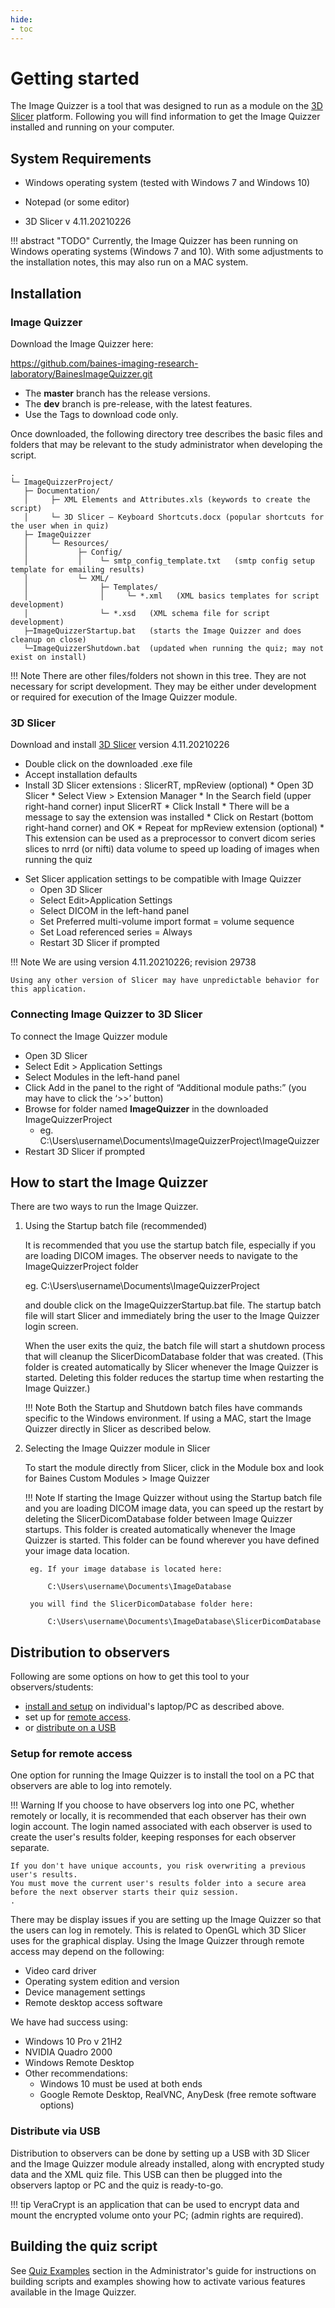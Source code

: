 ```yaml
---
hide:
- toc
---
```

<!-- let javascript handle toc on left sidebar -->

# Getting started

The Image Quizzer is a tool that was designed to run as a module on the [3D Slicer](https://slicer.org) platform.
Following you will find information to get the Image Quizzer installed and running on your computer.

## System Requirements

* Windows operating system (tested with Windows 7 and Windows 10)
* Notepad (or some editor)

* 3D Slicer v 4.11.20210226



!!! abstract "TODO"
    Currently, the Image Quizzer has been running on Windows operating systems (Windows 7 and 10). 
    With some adjustments to the installation notes, this may also run on a MAC system.

## Installation

### Image Quizzer

Download the Image Quizzer here:

https://github.com/baines-imaging-research-laboratory/BainesImageQuizzer.git

- The **master** branch has the release versions.
- The **dev** branch is pre-release, with the latest features.
- Use the Tags to download code only.


Once downloaded, the following directory tree describes the basic files and folders 
that may be relevant to the study administrator when developing the script. 


```
.
└─ ImageQuizzerProject/
   ├─ Documentation/
   │     ├─ XML Elements and Attributes.xls (keywords to create the script)  
   │     └─ 3D Slicer – Keyboard Shortcuts.docx (popular shortcuts for the user when in quiz)  
   ├─ ImageQuizzer
   │     └─ Resources/
   │           ├─ Config/
   │           │    └─ smtp_config_template.txt   (smtp config setup template for emailing results)
   │           └─ XML/
   │                ├─ Templates/
   │                │     └─ *.xml   (XML basics templates for script development)
   │                └─ *.xsd   (XML schema file for script development)
   ├─ImageQuizzerStartup.bat   (starts the Image Quizzer and does cleanup on close)
   └─ImageQuizzerShutdown.bat  (updated when running the quiz; may not exist on install)
```

!!! Note
    There are other files/folders not shown in this tree. They are not necessary for script development.
    They may be either under development or required for execution of the Image Quizzer module.	
	


### 3D Slicer

Download and install [3D Slicer](   
	https://slicer-packages.kitware.com/#collection/5f4474d0e1d8c75dfc70547e/folder/5f4474d0e1d8c75dfc705482)
	 version 4.11.20210226
	
	
- Double click on the downloaded .exe file
- Accept installation defaults
- Install 3D Slicer extensions : SlicerRT, mpReview (optional)
      * Open 3D Slicer
      * Select View > Extension Manager
      * In the Search field (upper right-hand corner) input SlicerRT
      * Click Install
      * There will be a message to say the extension was installed
      * Click on Restart (bottom right-hand corner) and OK
      * Repeat for mpReview extension (optional)
          * This extension can be used as a preprocessor to convert dicom series slices to nrrd (or nifti) data volume to speed up loading of images when running the quiz

* Set Slicer application settings to be compatible with Image Quizzer
    * Open 3D Slicer
    * Select Edit>Application Settings
    * Select DICOM in the left-hand panel
    * Set Preferred multi-volume import format = volume sequence
    * Set Load referenced series = Always
    * Restart 3D Slicer if prompted

!!! Note
    We are using version 4.11.20210226; revision 29738
    
	Using any other version of Slicer may have unpredictable behavior for this application.



### Connecting Image Quizzer to 3D Slicer

To connect the Image Quizzer module

* Open 3D Slicer
* Select Edit > Application Settings
* Select Modules in the left-hand panel
* Click Add in the panel to the right of  “Additional module paths:” (you may have to click the ‘>>’ button)
* Browse for folder named **ImageQuizzer** in the downloaded ImageQuizzerProject
    * eg. C:\Users\username\Documents\ImageQuizzerProject\ImageQuizzer
* Restart 3D Slicer if prompted

## How to start the Image Quizzer

There are two ways to run the Image Quizzer.

1. Using the Startup batch file (recommended)

    It is recommended that you use the startup batch file, especially if you are loading DICOM images.
    The observer needs to navigate to the ImageQuizzerProject folder
	
    eg. C:\Users\username\Documents\ImageQuizzerProject
	
	and double click on the ImageQuizzerStartup.bat file.
    The startup batch file will start Slicer and immediately bring the user to the Image Quizzer login screen.

    When the user exits the quiz, the batch file will start a shutdown process that will cleanup
    the SlicerDicomDatabase folder that was created.
    (This folder is created automatically by Slicer whenever the Image Quizzer is started.
	Deleting this folder reduces the startup time when restarting the Image Quizzer.)

    !!! Note
        Both the Startup and Shutdown batch files have commands specific to the Windows environment.
        If using a MAC, start the Image Quizzer directly in Slicer as described below.


1. Selecting the Image Quizzer module in Slicer

    To start the module directly from Slicer, click in the Module box and look for
    Baines Custom Modules > Image Quizzer

    !!! Note
	    If starting the Image Quizzer without using the Startup batch file and
		you are loading DICOM image data, you can speed up the restart 
		by deleting the SlicerDicomDatabase folder between Image Quizzer startups.
		This folder is created automatically whenever the Image Quizzer is started.
		This folder can be found wherever you have defined your image data location.

        eg. If your image database is located here:
		
		    C:\Users\username\Documents\ImageDatabase
		
		you will find the SlicerDicomDatabase folder here:
		
		    C:\Users\username\Documents\ImageDatabase\SlicerDicomDatabase
	
 
## Distribution to observers

Following are some options on how to get this tool to your observers/students:

* [install and setup](#installation) on individual's laptop/PC as described above.
* set up for [remote access](#setup-for-remote-access).
* or [distribute on a USB](#distribute-via-usb)

### Setup for remote access

One option for running the Image Quizzer is to install the tool on a PC that observers
are able to log into remotely.
 
!!! Warning
    If you choose to have observers log into one PC, whether remotely or locally,
    it is recommended that each observer has their own login account. The login named
    associated with each observer is used to create the user's results folder, keeping 
	responses for each observer separate.
    
	If you don't have unique accounts, you risk overwriting a previous user's results.
	You must move the current user's results folder into a secure area before the next observer starts their quiz session.
    .
There may be display issues if you are setting up the Image Quizzer so that the users can log in remotely. 
This is related to OpenGL which 3D Slicer uses for the graphical display.
Using the Image Quizzer through remote access may depend on the following:

* Video card driver
* Operating system edition and version
* Device management settings
* Remote desktop access software

We have had success using:

* Windows 10 Pro v 21H2
* NVIDIA Quadro 2000
* Windows Remote Desktop
* Other recommendations:
    * Windows 10 must be used at both ends
    * Google Remote Desktop, RealVNC, AnyDesk (free remote software options)

### Distribute via USB

Distribution to observers can be done by setting up a USB with 3D Slicer and the Image Quizzer module already installed, along with encrypted study data and the XML quiz file.
This USB can then be plugged into the observers laptop or PC and the quiz is ready-to-go.

!!! tip
    VeraCrypt is an application that can be used to encrypt data and mount the encrypted volume onto your PC; (admin rights are required).

## Building the quiz script

See [Quiz Examples](../administrator/examples/index.md) section in the Administrator's guide
for instructions on building scripts and examples showing how to activate various features available in the Image Quizzer.